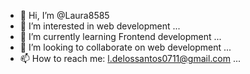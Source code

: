 - 👋 Hi, I’m @Laura8585
- 👀 I’m interested in web development ...
- 🌱 I’m currently learning Frontend development ...
- 💞️ I’m looking to collaborate on web development ...
- 📫 How to reach me: l.delossantos0711@gmail.com ...

<!---
Laura8585/Laura8585 is a ✨ special ✨ repository because its `README.md` (this file) appears on your GitHub profile.
You can click the Preview link to take a look at your changes.
--->

